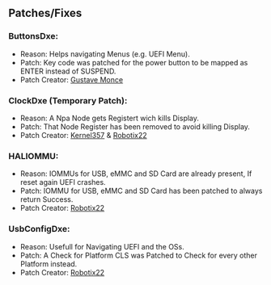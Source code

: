 ## Patches/Fixes

### ButtonsDxe:

- Reason: Helps navigating Menus (e.g. UEFI Menu).
- Patch: Key code was patched for the power button to be mapped as ENTER instead of SUSPEND.
- Patch Creator: [Gustave Monce](https://github.com/gus33000)

### ClockDxe (Temporary Patch):

- Reason: A Npa Node gets Registert wich kills Display.
- Patch: That Node Register has been removed to avoid killing Display.
- Patch Creator: [Kernel357](https://github.com/Kernel357) & [Robotix22](https://github.com/Robotix22)

### HALIOMMU:

- Reason: IOMMUs for USB, eMMC and SD Card are already present, If reset again UEFI crashes.
- Patch: IOMMU for USB, eMMC and SD Card has been patched to always return Success.
- Patch Creator: [Robotix22](https://github.com/Robotix22)

### UsbConfigDxe:

- Reason: Usefull for Navigating UEFI and the OSs.
- Patch: A Check for Platform CLS was Patched to Check for every other Platform instead.
- Patch Creator: [Robotix22](https://github.com/Robotix22)

